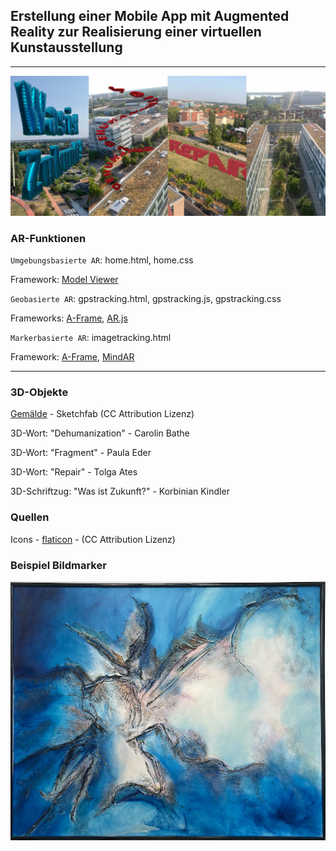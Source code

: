 ## Erstellung einer Mobile App mit Augmented Reality zur Realisierung einer virtuellen Kunstausstellung

---
![3D-Schriftzüge in AR](./assets/3dschriftzuege-in-ar.jpg)

### AR-Funktionen

`Umgebungsbasierte AR`: home.html, home.css

Framework: [Model Viewer](https://modelviewer.dev/)

`Geobasierte AR`: gpstracking.html, gpstracking.js, gpstracking.css

Frameworks: [A-Frame](https://aframe.io/), [AR.js](https://github.com/AR-js-org)

`Markerbasierte AR`: imagetracking.html

Framework: [A-Frame](https://aframe.io/), [MindAR](https://github.com/hiukim/mind-ar-js)

---

### 3D-Objekte

[Gemälde](https://sketchfab.com/3d-models/art-frame-25b86d7272e849f0967149243601bcbf#download) - Sketchfab (CC Attribution Lizenz)

3D-Wort: "Dehumanization" - Carolin Bathe

3D-Wort: "Fragment" - Paula Eder

3D-Wort: "Repair" - Tolga Ates

3D-Schriftzug: "Was ist Zukunft?" - Korbinian Kindler

### Quellen

Icons - [flaticon](https://www.flaticon.com/) - (CC Attribution Lizenz)

### Beispiel Bildmarker

![Bildmarker](./assets/imagetrackingbild.jpeg)
